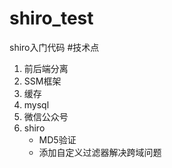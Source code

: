 # shiro_test
shiro入门代码
#技术点
1. 前后端分离
2. SSM框架
3. 缓存
4. mysql
5. 微信公众号
6. shiro
	+ MD5验证
	+ 添加自定义过滤器解决跨域问题
